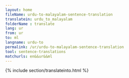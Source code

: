 ```yaml
---
layout: home
fileName: urdu-to-malayalam-sentence-translation
translatein: urdu_to_malayalam
folderName : translate
lang: ur
from: ur
to: ml
langname: urdu-to
permalink: /ur/urdu-to-malayalam-sentence-translation
tool: sentence-translations
matchurls: en&&ur&&ml
---
```

{% include section/translateinto.html %}
